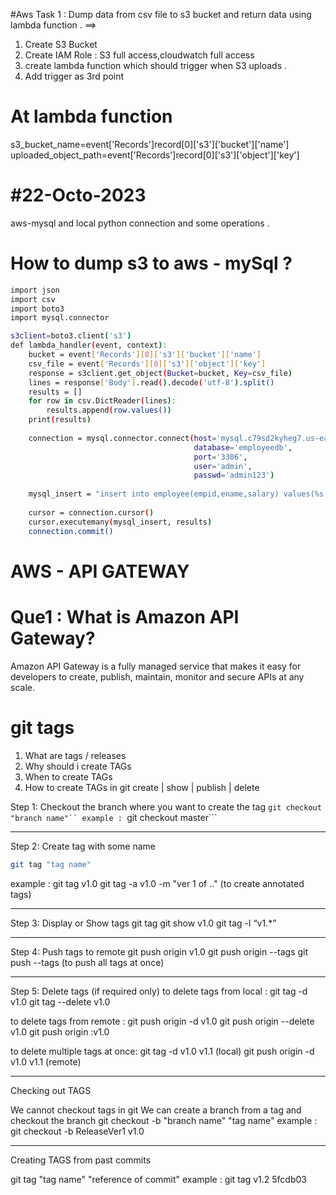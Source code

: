 #Aws Task 1 :
Dump data from csv file to s3 bucket and return data using lambda function .
==> 
  1. Create S3 Bucket
  2. Create IAM Role : S3 full access,cloudwatch full access
  3. create lambda function which should trigger when S3 uploads .
  4. Add trigger as 3rd point
  # At lambda function
  s3_bucket_name=event['Records']record[0]['s3']['bucket']['name']
  uploaded_object_path=event['Records']record[0]['s3']['object']['key']

#22-Octo-2023
=============
aws-mysql and local python connection and some operations .  


# How to dump s3 to aws - mySql ?
```bash
import json
import csv
import boto3
import mysql.connector

s3client=boto3.client('s3')
def lambda_handler(event, context):
    bucket = event['Records'][0]['s3']['bucket']['name']
    csv_file = event['Records'][0]['s3']['object']['key']
    response = s3client.get_object(Bucket=bucket, Key=csv_file)
    lines = response['Body'].read().decode('utf-8').split()
    results = []
    for row in csv.DictReader(lines):
        results.append(row.values())
    print(results)
    
    connection = mysql.connector.connect(host='mysql.c79sd2kyheg7.us-east-1.rds.amazonaws.com',
                                         database='employeedb',
                                         port='3306',
                                         user='admin',
                                         passwd='admin123')
    
    mysql_insert = "insert into employee(empid,ename,salary) values(%s,%s,%s)"
    
    cursor = connection.cursor()
    cursor.executemany(mysql_insert, results)
    connection.commit()
```
# AWS - API GATEWAY
# Que1 : What is Amazon API Gateway?
Amazon API Gateway is a fully managed service that makes it easy for developers to create, publish, maintain, monitor and secure APIs at any scale. 
# git tags
1. What are tags / releases
2. Why should i create TAGs
3. When to create TAGs
4. How to create TAGs in git
     create | show | publish | delete

Step 1:
Checkout the branch where you want to create the tag
```git checkout "branch name"``
example : ```git checkout master```
________________________________________________________

Step 2:
Create tag with some name
```bash
git tag "tag name"
```
example : git tag v1.0
git tag -a v1.0 -m "ver 1 of .."  (to create annotated tags) 
________________________________________________________

Step 3:
Display or Show tags
git tag
git show v1.0
git tag -l “v1.*”
________________________________________________________

Step 4:
Push tags to remote
git push origin v1.0
git push origin --tags
git push --tags 
(to push all tags at once)
________________________________________________________

Step 5:
Delete tags (if required only)
to delete tags from local :
git tag -d v1.0
git tag --delete v1.0

to delete tags from remote :
git push origin -d v1.0
git push origin --delete v1.0
git push origin :v1.0

to delete multiple tags at once:
git tag -d v1.0 v1.1 (local)
git push origin -d v1.0 v1.1 (remote)

________________________________________________________


Checking out TAGS

We cannot checkout tags in git
We can create a branch from a tag and checkout the branch
git checkout -b "branch name" "tag name"
example : git checkout -b ReleaseVer1 v1.0
________________________________________________________

Creating TAGS from past commits

git tag "tag name" "reference of commit"
example : git tag  v1.2 5fcdb03

 